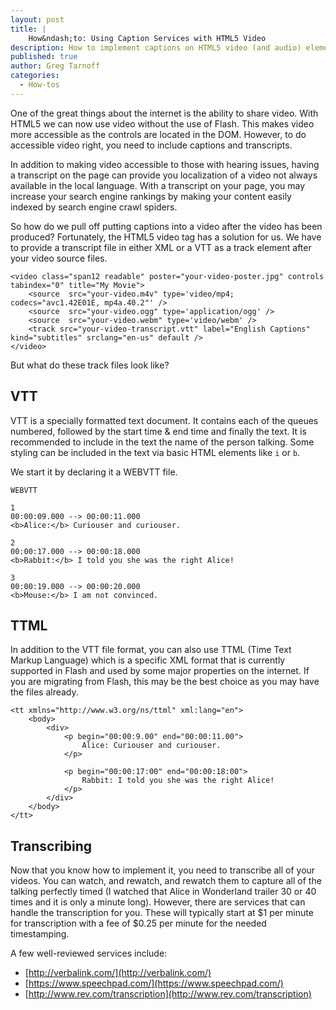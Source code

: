 ```yaml
---
layout: post
title: | 
    How&ndash;to: Using Caption Services with HTML5 Video
description: How to implement captions on HTML5 video (and audio) elements.
published: true
author: Greg Tarnoff
categories:
  - How-tos
---
```


One of the great things about the internet is the ability to share video. With HTML5 we can now use video without the use of Flash. This makes video more accessible as the controls are located in the DOM. However, to do accessible video right, you need to include captions and transcripts. 

In addition to making video accessible to those with hearing issues, having a transcript on the page can provide you localization of a video not always available in the local language. With a transcript on your page, you may increase your search engine rankings by making your content easily indexed by search engine crawl spiders.

So how do we pull off putting captions into a video after the video has been produced? Fortunately, the HTML5 video tag has a solution for us. We have to provide a transcript file in either XML or a VTT as a track element after your video source files.


    <video class="span12 readable" poster="your-video-poster.jpg" controls tabindex="0" title="My Movie">
        <source  src="your-video.m4v" type='video/mp4; codecs="avc1.42E01E, mp4a.40.2"' />
        <source  src="your-video.ogg" type='application/ogg' />
        <source  src="your-video.webm" type='video/webm' />
        <track src="your-video-transcript.vtt" label="English Captions" kind="subtitles" srclang="en-us" default />
    </video>

But what do these track files look like? 

## VTT
VTT is a specially formatted text document. It contains each of the queues numbered, followed by the start time & end time and finally the text. It is recommended to include in the text the name of the person talking. Some styling can be included in the text via basic HTML elements like ```i``` or ```b```.

We start it by declaring it a WEBVTT file.

    WEBVTT

    1
    00:00:09.000 --> 00:00:11.000
    <b>Alice:</b> Curiouser and curiouser.
    
    2
    00:00:17.000 --> 00:00:18.000
    <b>Rabbit:</b> I told you she was the right Alice!
    
    3
    00:00:19.000 --> 00:00:20.000
    <b>Mouse:</b> I am not convinced.

## TTML

In addition to the VTT file format, you can also use TTML (Time Text Markup Language) which is a specific XML format that is currently supported in Flash and used by some major properties on the internet. If you are migrating from Flash, this may be the best choice as you may have the files already. 


    <tt xmlns="http://www.w3.org/ns/ttml" xml:lang="en">
        <body>
            <div>
                <p begin="00:00:9.00" end="00:00:11.00">        
                    Alice: Curiouser and curiouser.
                </p>

                <p begin="00:00:17:00" end="00:00:18:00">
                    Rabbit: I told you she was the right Alice!
                </p>
            </div>
        </body>
    </tt>


## Transcribing
Now that you know how to implement it, you need to transcribe all of your videos. You can watch, and rewatch, and rewatch them to capture all of the talking perfectly timed (I watched that Alice in Wonderland trailer 30 or 40 times and it is only a minute long). However, there are services that can handle the transcription for you. These will typically start at $1 per minute for transcription with a fee of $0.25 per minute for the needed timestamping.

A few well-reviewed services include:
- [http://verbalink.com/](http://verbalink.com/)
- [https://www.speechpad.com/](https://www.speechpad.com/)
- [http://www.rev.com/transcription](http://www.rev.com/transcription)
